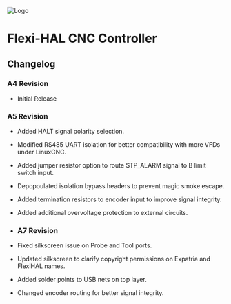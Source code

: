![Logo](/readme_images/logo_sm.jpg)
# Flexi-HAL CNC Controller

## Changelog

### A4 Revision

- Initial Release

### A5 Revision
- Added HALT signal polarity selection.
- Modified RS485 UART isolation for better compatibility with more VFDs under LinuxCNC.
- Added jumper resistor option to route STP_ALARM signal to B limit switch input.
- Depopoulated isolation bypass headers to prevent magic smoke escape.
- Added termination resistors to encoder input to improve signal integrity.
- Added additional overvoltage protection to external circuits.

- ### A7 Revision
- Fixed silkscreen issue on Probe and Tool ports.
- Updated silkscreen to clarify copyright permissions on Expatria and FlexiHAL names.
- Added solder points to USB nets on top layer.
- Changed encoder routing for better signal integrity.
